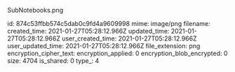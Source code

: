 SubNotebooks.png

id: 874c53ffbb574c5dab0c9fd4a9609998
mime: image/png
filename: 
created_time: 2021-01-27T05:28:12.966Z
updated_time: 2021-01-27T05:28:12.966Z
user_created_time: 2021-01-27T05:28:12.966Z
user_updated_time: 2021-01-27T05:28:12.966Z
file_extension: png
encryption_cipher_text: 
encryption_applied: 0
encryption_blob_encrypted: 0
size: 4704
is_shared: 0
type_: 4